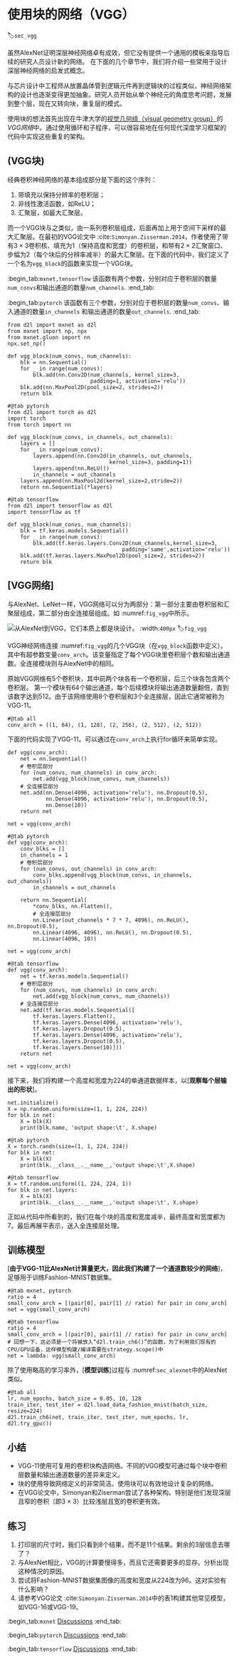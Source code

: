 # 使用块的网络（VGG）
:label:`sec_vgg`

虽然AlexNet证明深层神经网络卓有成效，但它没有提供一个通用的模板来指导后续的研究人员设计新的网络。
在下面的几个章节中，我们将介绍一些常用于设计深层神经网络的启发式概念。

与芯片设计中工程师从放置晶体管到逻辑元件再到逻辑块的过程类似，神经网络架构的设计也逐渐变得更加抽象。研究人员开始从单个神经元的角度思考问题，发展到整个层，现在又转向块，重复层的模式。

使用块的想法首先出现在牛津大学的[视觉几何组（visual geometry group）](http://www.robots.ox.ac.uk/~vgg/)的*VGG网络*中。通过使用循环和子程序，可以很容易地在任何现代深度学习框架的代码中实现这些重复的架构。

## (**VGG块**)

经典卷积神经网络的基本组成部分是下面的这个序列：

1. 带填充以保持分辨率的卷积层；
1. 非线性激活函数，如ReLU；
1. 汇聚层，如最大汇聚层。

而一个VGG块与之类似，由一系列卷积层组成，后面再加上用于空间下采样的最大汇聚层。在最初的VGG论文中 :cite:`Simonyan.Zisserman.2014`，作者使用了带有$3\times3$卷积核、填充为1（保持高度和宽度）的卷积层，和带有$2 \times 2$汇聚窗口、步幅为2（每个块后的分辨率减半）的最大汇聚层。在下面的代码中，我们定义了一个名为`vgg_block`的函数来实现一个VGG块。

:begin_tab:`mxnet,tensorflow`
该函数有两个参数，分别对应于卷积层的数量`num_convs`和输出通道的数量`num_channels`.
:end_tab:

:begin_tab:`pytorch`
该函数有三个参数，分别对应于卷积层的数量`num_convs`、输入通道的数量`in_channels`
和输出通道的数量`out_channels`.
:end_tab:

```{.python .input}
from d2l import mxnet as d2l
from mxnet import np, npx
from mxnet.gluon import nn
npx.set_np()

def vgg_block(num_convs, num_channels):
    blk = nn.Sequential()
    for _ in range(num_convs):
        blk.add(nn.Conv2D(num_channels, kernel_size=3,
                          padding=1, activation='relu'))
    blk.add(nn.MaxPool2D(pool_size=2, strides=2))
    return blk
```

```{.python .input}
#@tab pytorch
from d2l import torch as d2l
import torch
from torch import nn

def vgg_block(num_convs, in_channels, out_channels):
    layers = []
    for _ in range(num_convs):
        layers.append(nn.Conv2d(in_channels, out_channels,
                                kernel_size=3, padding=1))
        layers.append(nn.ReLU())
        in_channels = out_channels
    layers.append(nn.MaxPool2d(kernel_size=2,stride=2))
    return nn.Sequential(*layers)
```

```{.python .input}
#@tab tensorflow
from d2l import tensorflow as d2l
import tensorflow as tf

def vgg_block(num_convs, num_channels):
    blk = tf.keras.models.Sequential()
    for _ in range(num_convs):
        blk.add(tf.keras.layers.Conv2D(num_channels,kernel_size=3,
                                    padding='same',activation='relu'))
    blk.add(tf.keras.layers.MaxPool2D(pool_size=2, strides=2))
    return blk
```

## [**VGG网络**]

与AlexNet、LeNet一样，VGG网络可以分为两部分：第一部分主要由卷积层和汇聚层组成，第二部分由全连接层组成。如 :numref:`fig_vgg`中所示。

![从AlexNet到VGG，它们本质上都是块设计。](../img/vgg.svg)
:width:`400px`
:label:`fig_vgg`

VGG神经网络连接 :numref:`fig_vgg`的几个VGG块（在`vgg_block`函数中定义）。其中有超参数变量`conv_arch`。该变量指定了每个VGG块里卷积层个数和输出通道数。全连接模块则与AlexNet中的相同。

原始VGG网络有5个卷积块，其中前两个块各有一个卷积层，后三个块各包含两个卷积层。
第一个模块有64个输出通道，每个后续模块将输出通道数量翻倍，直到该数字达到512。由于该网络使用8个卷积层和3个全连接层，因此它通常被称为VGG-11。

```{.python .input}
#@tab all
conv_arch = ((1, 64), (1, 128), (2, 256), (2, 512), (2, 512))
```

下面的代码实现了VGG-11。可以通过在`conv_arch`上执行for循环来简单实现。

```{.python .input}
def vgg(conv_arch):
    net = nn.Sequential()
    # 卷积层部分
    for (num_convs, num_channels) in conv_arch:
        net.add(vgg_block(num_convs, num_channels))
    # 全连接层部分
    net.add(nn.Dense(4096, activation='relu'), nn.Dropout(0.5),
            nn.Dense(4096, activation='relu'), nn.Dropout(0.5),
            nn.Dense(10))
    return net

net = vgg(conv_arch)
```

```{.python .input}
#@tab pytorch
def vgg(conv_arch):
    conv_blks = []
    in_channels = 1
    # 卷积层部分
    for (num_convs, out_channels) in conv_arch:
        conv_blks.append(vgg_block(num_convs, in_channels, out_channels))
        in_channels = out_channels

    return nn.Sequential(
        *conv_blks, nn.Flatten(),
        # 全连接层部分
        nn.Linear(out_channels * 7 * 7, 4096), nn.ReLU(), nn.Dropout(0.5),
        nn.Linear(4096, 4096), nn.ReLU(), nn.Dropout(0.5),
        nn.Linear(4096, 10))

net = vgg(conv_arch)
```

```{.python .input}
#@tab tensorflow
def vgg(conv_arch):
    net = tf.keras.models.Sequential()
    # 卷积层部分
    for (num_convs, num_channels) in conv_arch:
        net.add(vgg_block(num_convs, num_channels))
    # 全连接层部分
    net.add(tf.keras.models.Sequential([
        tf.keras.layers.Flatten(),
        tf.keras.layers.Dense(4096, activation='relu'),
        tf.keras.layers.Dropout(0.5),
        tf.keras.layers.Dense(4096, activation='relu'),
        tf.keras.layers.Dropout(0.5),
        tf.keras.layers.Dense(10)]))
    return net

net = vgg(conv_arch)
```

接下来，我们将构建一个高度和宽度为224的单通道数据样本，以[**观察每个层输出的形状**]。

```{.python .input}
net.initialize()
X = np.random.uniform(size=(1, 1, 224, 224))
for blk in net:
    X = blk(X)
    print(blk.name, 'output shape:\t', X.shape)
```

```{.python .input}
#@tab pytorch
X = torch.randn(size=(1, 1, 224, 224))
for blk in net:
    X = blk(X)
    print(blk.__class__.__name__,'output shape:\t',X.shape)
```

```{.python .input}
#@tab tensorflow
X = tf.random.uniform((1, 224, 224, 1))
for blk in net.layers:
    X = blk(X)
    print(blk.__class__.__name__,'output shape:\t', X.shape)
```

正如从代码中所看到的，我们在每个块的高度和宽度减半，最终高度和宽度都为7。最后再展平表示，送入全连接层处理。

## 训练模型

[**由于VGG-11比AlexNet计算量更大，因此我们构建了一个通道数较少的网络**]，足够用于训练Fashion-MNIST数据集。

```{.python .input}
#@tab mxnet, pytorch
ratio = 4
small_conv_arch = [(pair[0], pair[1] // ratio) for pair in conv_arch]
net = vgg(small_conv_arch)
```

```{.python .input}
#@tab tensorflow
ratio = 4
small_conv_arch = [(pair[0], pair[1] // ratio) for pair in conv_arch]
# 回想一下，这必须是一个将被放入“d2l.train_ch6()”的函数，为了利用我们现有的CPU/GPU设备，这样模型构建/编译需要在strategy.scope()中
net = lambda: vgg(small_conv_arch)
```

除了使用略高的学习率外，[**模型训练**]过程与 :numref:`sec_alexnet`中的AlexNet类似。

```{.python .input}
#@tab all
lr, num_epochs, batch_size = 0.05, 10, 128
train_iter, test_iter = d2l.load_data_fashion_mnist(batch_size, resize=224)
d2l.train_ch6(net, train_iter, test_iter, num_epochs, lr, d2l.try_gpu())
```

## 小结

* VGG-11使用可复用的卷积块构造网络。不同的VGG模型可通过每个块中卷积层数量和输出通道数量的差异来定义。
* 块的使用导致网络定义的非常简洁。使用块可以有效地设计复杂的网络。
* 在VGG论文中，Simonyan和Ziserman尝试了各种架构。特别是他们发现深层且窄的卷积（即$3 \times 3$）比较浅层且宽的卷积更有效。

## 练习

1. 打印层的尺寸时，我们只看到8个结果，而不是11个结果。剩余的3层信息去哪了？
1. 与AlexNet相比，VGG的计算要慢得多，而且它还需要更多的显存。分析出现这种情况的原因。
1. 尝试将Fashion-MNIST数据集图像的高度和宽度从224改为96。这对实验有什么影响？
1. 请参考VGG论文 :cite:`Simonyan.Zisserman.2014`中的表1构建其他常见模型，如VGG-16或VGG-19。

:begin_tab:`mxnet`
[Discussions](https://discuss.d2l.ai/t/1867)
:end_tab:

:begin_tab:`pytorch`
[Discussions](https://discuss.d2l.ai/t/1866)
:end_tab:

:begin_tab:`tensorflow`
[Discussions](https://discuss.d2l.ai/t/1865)
:end_tab:
